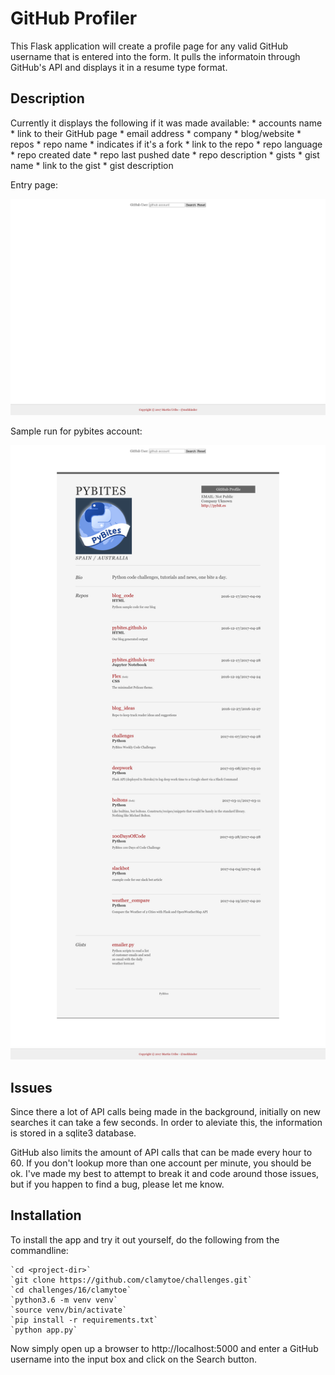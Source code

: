 # GitHub Profiler

This Flask application will create a profile page for any valid GitHub username
that is entered into the form. It pulls the informatoin through GitHub's API and
displays it in a resume type format.

## Description
Currently it displays the following if it was made available:
    * accounts name
    * link to their GitHub page
    * email address
    * company
    * blog/website
    * repos
        * repo name
        * indicates if it's a fork
        * link to the repo
        * repo language
        * repo created date
        * repo last pushed date
        * repo description
    * gists
        * gist name
        * link to the gist
        * gist description

Entry page:

![form](img/form.png)

Sample run for pybites account:

![sample](img/sample.png)

## Issues
Since there a lot of API calls being made in the background, initially on new
searches it can take a few seconds. In order to aleviate this, the information
is stored in a sqlite3 database.

GitHub also limits the amount of API calls that can be made every hour to 60. If
you don't lookup more than one account per minute, you should be ok. I've made
my best to attempt to break it and code around those issues, but if you happen
to find a bug, please let me know.

## Installation
To install the app and try it out yourself, do the following from the
commandline:


    `cd <project-dir>`
    `git clone https://github.com/clamytoe/challenges.git`
    `cd challenges/16/clamytoe`
    `python3.6 -m venv venv`
    `source venv/bin/activate`
    `pip install -r requirements.txt`
    `python app.py`

Now simply open up a browser to http://localhost:5000 and enter a GitHub
username into the input box and click on the Search button.

